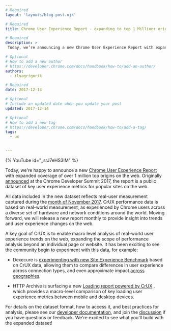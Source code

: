 ```yaml
---
# Required
layout: 'layouts/blog-post.njk'

# Required
title: Chrome User Experience Report - expanding to top 1 Million+ origins

# Required
description: >
 Today, we’re announcing a new Chrome User Experience Report with expanded coverage of over 1 million top origins on the web.

# Optional
# How to add a new author
# https://developer.chrome.com/docs/handbook/how-to/add-an-author/
authors:
  - ilyagrigorik

# Required
date: 2017-12-14

# Optional
# Include an updated date when you update your post
updated: 2017-12-14

# Optional
# How to add a new tag
# https://developer.chrome.com/docs/handbook/how-to/add-a-tag/
tags:
  - ux


---
```


<div class="clearfix"></div>

{% YouTube id="_srJ7eHS3IM" %}

Today, we're happy to announce a new [Chrome User Experience Report](https://developers.google.com//web/tools/chrome-user-experience-report/)
with expanded coverage of over 1 million top origins on the web. Originally
[announced](https://blog.chromium.org/2017/10/introducing-chrome-user-experience-report.html)
at the Chrome Developer Summit 2017, the report is a public dataset of key
user experience metrics for popular sites on the web.

All data included in the new dataset reflects real-user measurement captured
during the [month of November 2017](https://bigquery.cloud.google.com/table/chrome-ux-report:all.201711).
CrUX performance data is based on real-world measurement, as experienced by
Chrome users across a diverse set of hardware and network conditions around the
world. Moving forward, we will release a new report monthly to provide insight
into trends and user experience changes on the web.

A key goal of CrUX is to enable macro level analysis of real-world user
experience trends on the web, expanding the scope of performance analysis beyond
an individual page or website. It has been exciting to see the community begin
to experiment with this data, for example:

+  Dexecure is [experimenting with new Site Experience
Benchmark](https://dexecure.com/blog/chrome-user-experience-report-explained-google-bigquery/)
based on CrUX data, allowing them to compare differences in user experience
across connection types, and even approximate impact
[across geographies](https://dexecure.com/blog/impact-3g-vs-4g-connections-user-experience-countries/).

+  HTTP Archive is surfacing a new [Loading report powered by
CrUX](https://beta.httparchive.org/reports/chrome-ux-report)
, which provides a macro-level comparison of key loading user experience
metrics between mobile and desktop devices.

For details on the dataset format, how to access it, and best practices for
analysis, please see our [developer
documentation](/web/tools/chrome-user-experience-report/), and join the
[discussion](https://groups.google.com/a/chromium.org/forum/#!forum/chrome-ux-report)
if you have questions or feedback. We're excited to see what you'll build with
the expanded dataset!

